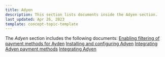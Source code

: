```yaml
---
title: Adyen
description: This section lists documents inside the Adyen section.
last_updated: Apr 26, 2023
template: concept-topic-template
---
```


The *Adyen* section includes the following documents:
[Enabling filtering of payment methods for Ayden](/docs/scos/dev/technology-partner-guides/{{page.version}}/payment-partners/adyen/enabling-filtering-of-payment-methods-for-adyen.html)
[Installing and configuring Adyen](/docs/scos/dev/technology-partner-guides/{{page.version}}/payment-partners/adyen/installing-and-configuring-adyen.html)
[Integrating Adyen payment methods](/docs/scos/dev/technology-partner-guides/{{page.version}}/payment-partners/adyen/integrating-adyen-payment-methods.html)
[Integrating Adyen](/docs/scos/dev/technology-partner-guides/{{page.version}}/payment-partners/adyen/integrating-adyen.html)